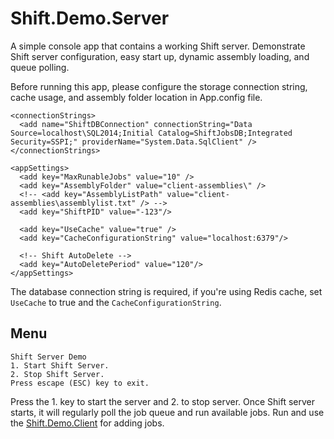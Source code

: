 # Shift.Demo.Server
A simple console app that contains a working Shift server. Demonstrate Shift server configuration, easy start up, dynamic assembly loading, and queue polling.

Before running this app, please configure the storage connection string, cache usage, and assembly folder location in App.config file.

```
<connectionStrings>
  <add name="ShiftDBConnection" connectionString="Data Source=localhost\SQL2014;Initial Catalog=ShiftJobsDB;Integrated Security=SSPI;" providerName="System.Data.SqlClient" />
</connectionStrings>

<appSettings>
  <add key="MaxRunableJobs" value="10" />
  <add key="AssemblyFolder" value="client-assemblies\" />
  <!-- <add key="AssemblyListPath" value="client-assemblies\assemblylist.txt" /> -->
  <add key="ShiftPID" value="-123"/>

  <add key="UseCache" value="true" />
  <add key="CacheConfigurationString" value="localhost:6379"/>

  <!-- Shift AutoDelete -->
  <add key="AutoDeletePeriod" value="120"/>
</appSettings>
```

The database connection string is required, if you're using Redis cache, set `UseCache` to true and the `CacheConfigurationString`.

## Menu
```
Shift Server Demo
1. Start Shift Server.
2. Stop Shift Server.
Press escape (ESC) key to exit.
```

Press the 1. key to start the server and 2. to stop server. Once Shift server starts, it will regularly poll the job queue and run available jobs. Run and use the [Shift.Demo.Client](https://github.com/hhalim/Shift.Demo.Client) for adding jobs. 
